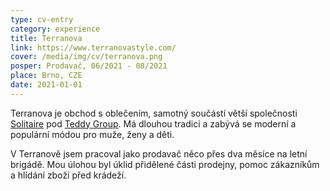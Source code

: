 ```yaml
---
type: cv-entry
category: experience
title: Terranova
link: https://www.terranovastyle.com/
cover: /media/img/cv/terranova.png
posper: Prodavač, 06/2021 - 08/2021
place: Brno, CZE
date: 2021-01-01
---
```

Terranova je obchod s oblečením, samotný součástí větší společnosti [Solitaire](https://solitairesro.cz/) pod [Teddy Group](https://www.teddy.it/en/home/). Má dlouhou tradici a zabývá se moderní a populární módou pro muže, ženy a děti.

V Terranově jsem pracoval jako prodavač něco přes dva měsíce na letní brigádě. Mou úlohou byl úklid přidělené části prodejny, pomoc zákazníkům a hlídání zboží před krádeží.